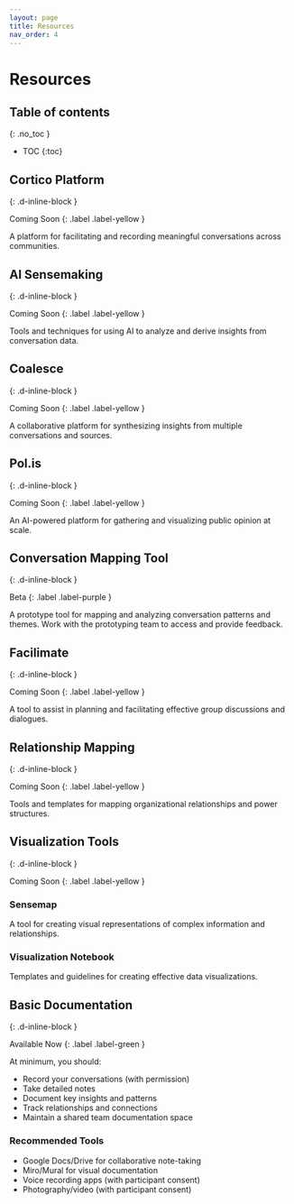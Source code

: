 ```yaml
---
layout: page
title: Resources
nav_order: 4
---
```


# Resources

## Table of contents
{: .no_toc }

* TOC
{:toc}

## Cortico Platform
{: .d-inline-block }

Coming Soon
{: .label .label-yellow }

A platform for facilitating and recording meaningful conversations across communities.

## AI Sensemaking
{: .d-inline-block }

Coming Soon
{: .label .label-yellow }

Tools and techniques for using AI to analyze and derive insights from conversation data.

## Coalesce
{: .d-inline-block }

Coming Soon
{: .label .label-yellow }

A collaborative platform for synthesizing insights from multiple conversations and sources.

## Pol.is
{: .d-inline-block }

Coming Soon
{: .label .label-yellow }

An AI-powered platform for gathering and visualizing public opinion at scale.

## Conversation Mapping Tool
{: .d-inline-block }

Beta
{: .label .label-purple }

A prototype tool for mapping and analyzing conversation patterns and themes. Work with the prototyping team to access and provide feedback.

## Facilimate
{: .d-inline-block }

Coming Soon
{: .label .label-yellow }

A tool to assist in planning and facilitating effective group discussions and dialogues.

## Relationship Mapping
{: .d-inline-block }

Coming Soon
{: .label .label-yellow }

Tools and templates for mapping organizational relationships and power structures.

## Visualization Tools
{: .d-inline-block }

Coming Soon
{: .label .label-yellow }

### Sensemap
A tool for creating visual representations of complex information and relationships.

### Visualization Notebook
Templates and guidelines for creating effective data visualizations.

## Basic Documentation
{: .d-inline-block }

Available Now
{: .label .label-green }

At minimum, you should:
- Record your conversations (with permission)
- Take detailed notes
- Document key insights and patterns
- Track relationships and connections
- Maintain a shared team documentation space

### Recommended Tools
- Google Docs/Drive for collaborative note-taking
- Miro/Mural for visual documentation
- Voice recording apps (with participant consent)
- Photography/video (with participant consent) 